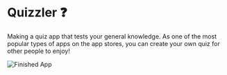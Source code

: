# Quizzler ❓

Making a quiz app that tests your general knowledge. 
As one of the most popular types of apps on the app stores, 
you can create your own quiz for other people to enjoy!

![Finished App](https://github.com/londonappbrewery/Images/blob/master/quizzler-demo.gif)
